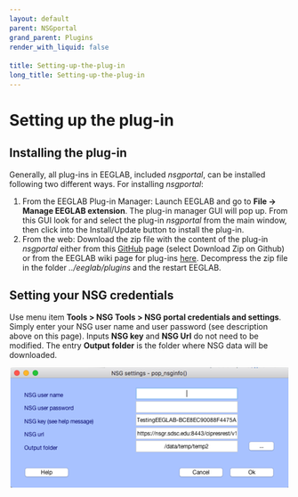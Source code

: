 ```yaml
---
layout: default
parent: NSGportal
grand_parent: Plugins
render_with_liquid: false

title: Setting-up-the-plug-in
long_title: Setting-up-the-plug-in
---
```

# Setting up the plug-in

## Installing the plug-in

Generally, all plug-ins in EEGLAB, included *nsgportal*, can be installed following two different ways. For installing *nsgportal*:

1. From the EEGLAB Plug-in Manager: Launch EEGLAB and go to **File -> Manage EEGLAB extension**. The plug-in manager GUI will pop up. From this GUI look for and select the plug-in *nsgportal* from the main window, then click into the Install/Update button to install the plug-in.
2. From the web: Download the zip file with the content of the plug-in *nsgportal*  either from this [GitHub](https://github.com/sccn/nsgportal) page (select Download Zip on Github) or from the EEGLAB wiki page for plug-ins [here](https://sccn.ucsd.edu/wiki/Plugin_list_all). Decompress the zip file in the folder *../eeglab/plugins* and the restart EEGLAB.

## Setting your NSG credentials
Use menu item **Tools > NSG Tools > NSG portal credentials and settings**. Simply enter your NSG user name and user password (see description above on this page). Inputs **NSG key** and **NSG Url** do not need to be modified. The entry **Output folder** is the folder where NSG data will be downloaded.

<center>
<img src="https://github.com/nucleuscub/pop_nsg_wiki/blob/master/docs/img/500px-Nsgcredentials.png?raw=true" alt="drawing" width="500"/>
</center>